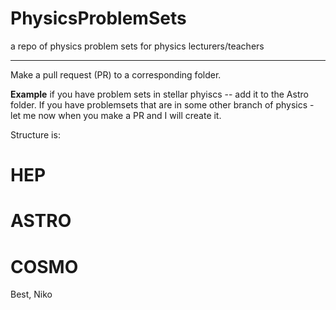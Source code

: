 # PhysicsProblemSets
a repo of physics problem sets for physics lecturers/teachers 

***

Make a pull request (PR) to a corresponding folder. 

**Example** if you have problem sets in stellar phyiscs -- add it to the Astro folder.
If you have problemsets that are in some other branch of physics - let me now when you make a PR and I will create it.

Structure is:

# HEP
# ASTRO
# COSMO

Best,
Niko




